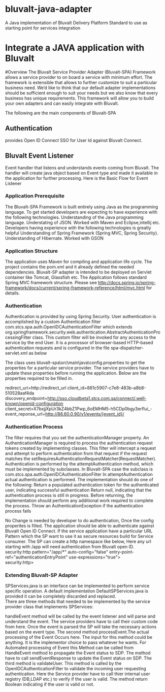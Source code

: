# bluvalt-java-adapter
A Java implementation of Bluvalt Delivery Platform Standard to use as starting point for services integration

# Integrate a JAVA application with Bluvalt

#Overview
The Bluvalt Service Provider Adapter (Bluvalt-SPA) Framework allows a service provider to on board a service with minimum effort. 
The framework is extensible that allows to further customize to suit a particular business need. 
We’d like to think that our default adapter implementations should be sufficient enough to suit your needs but we also know that every business has unique requirements. 
This framework will allow you to build your own adapters and can easily integrate with Bluvalt.

The following are the main components of Bluvalt-SPA
## Authentication 
provides Open ID Connect SSO for User Id against Bluvalt Connect.

## Bluvalt Event Listener 
Event handler that listens and understands events coming from Bluvalt. The handler will create java object based on Event type and made it available in the application for further processing.
Here is the Basic Flow for Event Listener

### Application Prerequisite
The Bluvalt-SPA Framework is built entirely using Java as the programming language.  To get started developers are expecting to have experience with the following technologies.
Understanding of the Java programming language.
Understating of JSON.
Worked with Maven and Eclipse,intellij etc.
Developers having experience with the following technologies is greatly helpful
Understanding of Spring Framework (Spring MVC, Spring Security).
Understanding of Hibernate.
Worked with GSON
### Application Structure
The application uses Maven for compiling and application life cycle. The project contains the pom.xml and it already defined the needed dependencies. 
Bluvalt-SP adapter is intended to be deployed on Servlet container like Tomcat, Glassfish etc. The Application follows standard Spring MVC framework structure. Please see http://docs.spring.io/spring-framework/docs/current/spring-framework-reference/html/mvc.html for details.


### Authentication
Authentication is provided by using Spring Security. User authentication is accomplished by a custom Authentication filter com.stcs.spa.auth.OpenIDCAuthenticationFilter which extends org.springframework.security.web.authentication.AbstractAuthenticationProcessingFilter  class.
This custom filter will be invoked for any access to the service by the end User. It is a processor of browser-based HTTP-based authentication requests and is configured in the file spa-dispatcher-servlet.xml as below
<bean id="openIdConnectAuthenticationFilter"
class="com.stcs.spa.auth.OpenIDCAuthenticationFilter"> 
        <property name="authenticationManager" ref="opAuthenticationManager" />
</bean>
 
The class uses bluvalt-spa\src\main\java\config.properties to get the properties for a particular service provider. The service providers have to update these properties before running the application. Below are the properties required to be filled in.
 
redirect_uri=http://redirect_url
client_id=881c5907-c7e8-483b-a8b8-510528aaf4da
discovery_endpoint=http://sso.cloudbeta1.stcs.com.sa/connect/.well-known/openid-configuration
client_secret=X7bxjjXpUr3kZ4bbZ1Pwp_6oEMHM5-h5CDp0bgy3erflui_-
event_reponse_url=http://86.60.0.90/v1/events/{event_id}/
 
### Authentication Process
 
The filter requires that you set the authenticationManager property. An AuthenticationManager is required to process the authentication request tokens created by implementing classes.
This filter will intercept a request and attempt to perform authentication from that request if the request matches the setRequiresAuthenticationRequestMatcher(RequestMatcher).
Authentication is performed by the attemptAuthentication method, which must be implemented by subclasses. In Bluvalt-SPA case the subclass is com.stcs.spa.auth.OpenIDCAuthenticationFilter
In attemptAuthentication  actual  authentication is performed.
The implementation should do one of the following:
Return a populated authentication token for the authenticated user, indicating successful authentication
Return null, indicating that the authentication process is still in progress. Before returning, the implementation should perform any additional work required to complete the process.
Throw an AuthenticationException if the authentication process fails
 
No Change is needed by developer to do authentication, Once the config properites is filled. The application should be able to authenticate against Bluvalt Open ID Connect.
If the service application have a particular URL Pattern which the SP want to use it as secure resources build for Service consumer. The SP can create a http namespace like below, Here any url starting with /app will need authentication from Bluvalt open ID.
security:http pattern="/app/*" auto-config="false"
              entry-point-ref="authenticationEntryPoint" use-expressions="true">       
security:http>
 
### Extending Bluvalt-SP Adapter
SPServices.java is an interface can be implemented to perform service specific operation. A default implementation DefaultSPServices.java is provided it can be completely discarded and replaced.  
There are three methods that needed to be implemented by the service provider class that implements SPServices:

handleEvent method will be called by the event listener and will parse and understand the event. The service providers have to call their custom code from here. Once the event is parsed the SP will take the necessary actions based on the event type.
The second method processEvent.The actual processing of the Event Occurs here. The input for this method could be anything. It is the implementor choice to pass whatever he wants.   For Automated processing of Event this Method can be called from HandleEvent method to propagate the Event status to SDP. The method have to call sendEventResponse to update the Event status on SDP.
The third method is validateUser. This method is called by the OpenIDCAuthenticationFilter to validate the incoming user requesting authentication. Here the Service provider have to call thier internal user registry (DB,LDAP etc.) to verify if the user is valid. The method return Boolean indicating if the user is valid or not.
